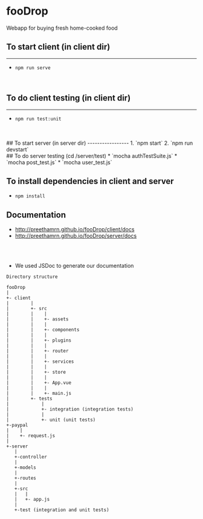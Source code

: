 # fooDrop
Webapp for buying fresh home-cooked food

## To start client (in client dir)
------------------
* `npm run serve`

<br>

## To do client testing (in client dir)
-----------------
* `npm run test:unit`

<br>
<br>
## To start server (in server dir)
-----------------
1. `npm start`
2. `npm run devstart`

<br>
## To do server testing (cd /server/test)
* `mocha authTestSuite.js`
* `mocha post_test.js`
* `mocha user_test.js`

<br>

## To install dependencies in client and server
* `npm install`

## Documentation
* http://preethamrn.github.io/fooDrop/client/docs
* http://preethamrn.github.io/fooDrop/server/docs

<br>
<br>

* We used JSDoc to generate our documentation

```
Directory structure 

fooDrop
|
+- client 
|        |
|        +- src
|        |    | 
|        |    +- assets
|        |    |
|        |    +- components
|        |    |
|        |    +- plugins
|        |    |
|        |    +- router
|        |    |
|        |    +- services
|        |    |
|        |    +- store
|        |    |
|        |    +- App.vue
|        |    |
|        |    +- main.js
|        +- tests
|            |
|            +- integration (integration tests)
|            |
|            +- unit (unit tests)
+-paypal
|    |
|    +- request.js
|
+-server
   |
   +-controller
   |
   +-models
   |
   +-routes
   |
   +-src
   |   |
   |   +- app.js
   | 
   +-test (integration and unit tests)
```